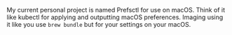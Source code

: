 My current personal project is named Prefsctl for use on macOS.  Think of it like kubectl for applying and outputting macOS preferences. Imaging using it like you use `brew bundle` but for your settings on your macOS.